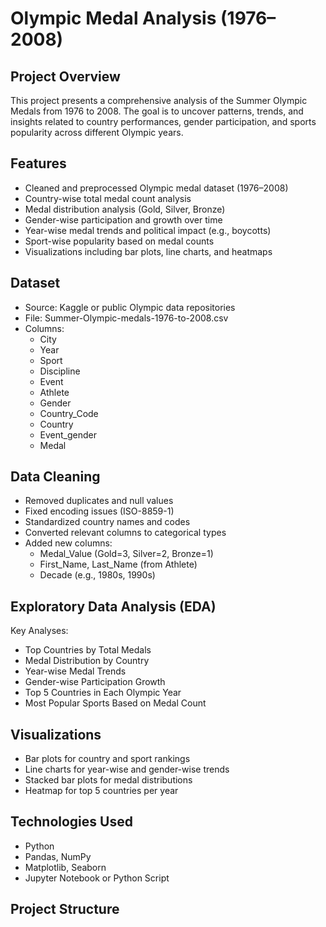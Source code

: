 # Olympic Medal Analysis (1976–2008)

## Project Overview

This project presents a comprehensive analysis of the Summer Olympic Medals from 1976 to 2008. The goal is to uncover patterns, trends, and insights related to country performances, gender participation, and sports popularity across different Olympic years.

## Features

- Cleaned and preprocessed Olympic medal dataset (1976–2008)
- Country-wise total medal count analysis
- Medal distribution analysis (Gold, Silver, Bronze)
- Gender-wise participation and growth over time
- Year-wise medal trends and political impact (e.g., boycotts)
- Sport-wise popularity based on medal counts
- Visualizations including bar plots, line charts, and heatmaps

## Dataset

- Source: Kaggle or public Olympic data repositories
- File: Summer-Olympic-medals-1976-to-2008.csv
- Columns:
  - City
  - Year
  - Sport
  - Discipline
  - Event
  - Athlete
  - Gender
  - Country_Code
  - Country
  - Event_gender
  - Medal

## Data Cleaning

- Removed duplicates and null values
- Fixed encoding issues (ISO-8859-1)
- Standardized country names and codes
- Converted relevant columns to categorical types
- Added new columns:
  - Medal_Value (Gold=3, Silver=2, Bronze=1)
  - First_Name, Last_Name (from Athlete)
  - Decade (e.g., 1980s, 1990s)

## Exploratory Data Analysis (EDA)

Key Analyses:
- Top Countries by Total Medals
- Medal Distribution by Country
- Year-wise Medal Trends
- Gender-wise Participation Growth
- Top 5 Countries in Each Olympic Year
- Most Popular Sports Based on Medal Count

## Visualizations

- Bar plots for country and sport rankings
- Line charts for year-wise and gender-wise trends
- Stacked bar plots for medal distributions
- Heatmap for top 5 countries per year

## Technologies Used

- Python
- Pandas, NumPy
- Matplotlib, Seaborn
- Jupyter Notebook or Python Script

## Project Structure

